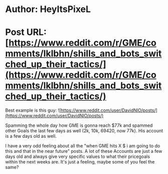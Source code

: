 # Author: HeyItsPixeL
# Post URL: [https://www.reddit.com/r/GME/comments/lklbhn/shills_and_bots_switched_up_their_tactics/](https://www.reddit.com/r/GME/comments/lklbhn/shills_and_bots_switched_up_their_tactics/)


Best example is this guy: ![https://www.reddit.com/user/DavidNIO/posts/](https://www.reddit.com/user/DavidNIO/posts/)

Spamming the whole day how GME is gonna reach $77k and spammed other Goals the last few days as well (2k, 10k, 69420, now 77k). His account is a few days old as well.

I have a very odd feeling about all the "when GME hits X $ i am going to do this and that in the near future" posts. A lot of these Accounts are just a few days old and always give very specific values to what their pricegoals within the next weeks are. It's just a feeling, maybe some of you feel the same?